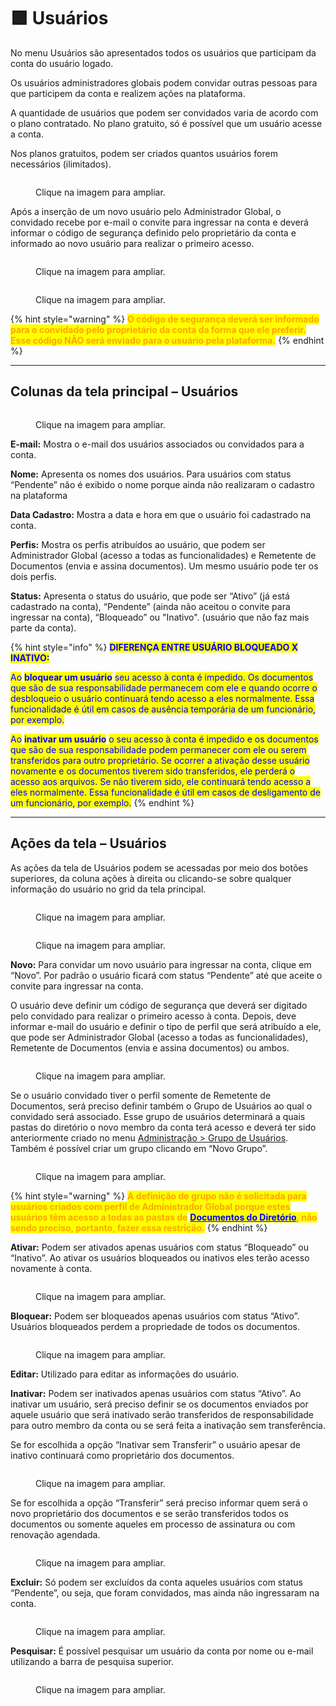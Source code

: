 # 🟪 Usuários

No menu Usuários são apresentados todos os usuários que participam da conta do usuário logado.&#x20;

Os usuários administradores globais podem convidar outras pessoas para que participem da conta e realizem ações na plataforma.&#x20;

A quantidade de usuários que podem ser convidados varia de acordo com o plano contratado. No plano gratuito, só é possível que um usuário acesse a conta.&#x20;

Nos planos gratuitos, podem ser criados quantos usuários forem necessários (ilimitados).&#x20;

<figure><img src="../../.gitbook/assets/usuarios01.png" alt=""><figcaption><p>Clique na imagem para ampliar.</p></figcaption></figure>

Após a inserção de um novo usuário pelo Administrador Global, o convidado recebe por e-mail o convite para ingressar na conta e deverá informar o código de segurança definido pelo proprietário da conta e informado ao novo usuário para realizar o primeiro acesso.

<div>

<figure><img src="../../.gitbook/assets/usuarios02.png" alt=""><figcaption><p>Clique na imagem para ampliar.</p></figcaption></figure>

 

<figure><img src="../../.gitbook/assets/usuarios04.png" alt=""><figcaption><p>Clique na imagem para ampliar.</p></figcaption></figure>

</div>

{% hint style="warning" %}
<mark style="color:orange;">**O código de segurança deverá ser informado para o convidado pelo proprietário da conta da forma que ele preferir. Esse código NÃO será enviado para o usuário pela plataforma.**</mark>
{% endhint %}

***

## Colunas da tela principal – Usuários

<figure><img src="../../.gitbook/assets/usuarios03.png" alt=""><figcaption><p>Clique na imagem para ampliar.</p></figcaption></figure>

**E-mail:** Mostra o e-mail dos usuários associados ou convidados para a conta.

**Nome:** Apresenta os nomes dos usuários. Para usuários com status “Pendente” não é exibido o nome porque ainda não realizaram o cadastro na plataforma

**Data Cadastro:** Mostra a data e hora em que o usuário foi cadastrado na conta.

**Perfis:** Mostra os perfis atribuídos ao usuário, que podem ser Administrador Global (acesso a todas as funcionalidades) e Remetente de Documentos (envia e assina documentos). Um mesmo usuário pode ter os dois perfis.

**Status:** Apresenta o status do usuário, que pode ser “Ativo” (já está cadastrado na conta), “Pendente” (ainda não aceitou o convite para ingressar na conta), “Bloqueado” ou "Inativo". (usuário que não faz mais parte da conta).

{% hint style="info" %}
<mark style="color:blue;">**DIFERENÇA ENTRE USUÁRIO BLOQUEADO X INATIVO:**</mark>&#x20;

<mark style="color:blue;">Ao</mark> <mark style="color:blue;"></mark><mark style="color:blue;">**bloquear um usuário**</mark> <mark style="color:blue;"></mark><mark style="color:blue;">seu acesso à conta é impedido. Os documentos que são de sua responsabilidade permanecem com ele e quando ocorre o desbloqueio o usuário continuará tendo acesso a eles normalmente. Essa funcionalidade é útil em casos de ausência temporária de um funcionário, por exemplo.</mark>

<mark style="color:blue;">Ao</mark> <mark style="color:blue;"></mark><mark style="color:blue;">**inativar um usuário**</mark> <mark style="color:blue;"></mark><mark style="color:blue;">o seu acesso à conta é impedido e os documentos que são de sua responsabilidade podem permanecer com ele ou serem transferidos para outro proprietário. Se ocorrer a ativação desse usuário novamente e os documentos tiverem sido transferidos, ele perderá o acesso aos arquivos. Se não tiverem sido, ele continuará tendo acesso a eles normalmente. Essa funcionalidade é útil em casos de desligamento de um funcionário, por exemplo.</mark>  &#x20;
{% endhint %}

***

## Ações da tela – Usuários

As ações da tela de Usuários podem se acessadas por meio dos botões superiores, da coluna ações à direita ou clicando-se sobre qualquer informação do usuário no grid da tela principal.

<div>

<figure><img src="../../.gitbook/assets/usuarios05.png" alt=""><figcaption><p>Clique na imagem para ampliar.</p></figcaption></figure>

 

<figure><img src="../../.gitbook/assets/usuarios06.png" alt=""><figcaption><p>Clique na imagem para ampliar.</p></figcaption></figure>

</div>

**Novo:** Para convidar um novo usuário para ingressar na conta, clique em “Novo”. Por padrão o usuário ficará com status “Pendente” até que aceite o convite para ingressar na conta.

O usuário deve definir um código de segurança que deverá ser digitado pelo convidado para realizar o primeiro acesso à conta. Depois, deve informar e-mail do usuário e definir o tipo de perfil que será atribuído a ele, que pode ser Administrador Global (acesso a todas as funcionalidades), Remetente de Documentos (envia e assina documentos) ou ambos.

<figure><img src="../../.gitbook/assets/usuarios07.png" alt=""><figcaption><p>Clique na imagem para ampliar.</p></figcaption></figure>

Se o usuário convidado tiver o perfil somente de Remetente de Documentos, será preciso definir também o Grupo de Usuários ao qual o convidado será associado. Esse grupo de usuários determinará a quais pastas do diretório o novo membro da conta terá acesso e deverá ter sido anteriormente criado no menu [Administração > Grupo de Usuários](grupo-de-usuarios.md). Também é possível criar um grupo clicando em “Novo Grupo”.

<figure><img src="../../.gitbook/assets/usuarios08.png" alt=""><figcaption><p>Clique na imagem para ampliar.</p></figcaption></figure>

{% hint style="warning" %}
<mark style="color:orange;">**A definição de grupo não é solicitada para usuários criados com perfil de Administrador Global porque estes usuários têm acesso a todas as pastas de**</mark> [<mark style="color:blue;">**Documentos do Diretório**</mark>](../../diretorios/documentos.md)<mark style="color:orange;">**, não sendo preciso, portanto, fazer essa restrição.**</mark>
{% endhint %}

**Ativar:** Podem ser ativados apenas usuários com status “Bloqueado” ou “Inativo”. Ao ativar os usuários bloqueados ou inativos eles terão acesso novamente à conta.

<figure><img src="../../.gitbook/assets/usuarios09.png" alt=""><figcaption><p>Clique na imagem para ampliar.</p></figcaption></figure>

**Bloquear:** Podem ser bloqueados apenas usuários com status “Ativo”. Usuários bloqueados perdem a propriedade de todos os documentos.

<figure><img src="../../.gitbook/assets/usuarios10.png" alt=""><figcaption><p>Clique na imagem para ampliar.</p></figcaption></figure>

**Editar:** Utilizado para editar as informações do usuário.

**Inativar:** Podem ser inativados apenas usuários com status “Ativo”. Ao inativar um usuário, será preciso definir se os documentos enviados por aquele usuário que será inativado serão transferidos de responsabilidade para outro membro da conta ou se será feita a inativação sem transferência.

Se for escolhida a opção “Inativar sem Transferir” o usuário apesar de inativo continuará como proprietário dos documentos.

<figure><img src="../../.gitbook/assets/usuarios11.png" alt=""><figcaption><p>Clique na imagem para ampliar.</p></figcaption></figure>

Se for escolhida a opção “Transferir” será preciso informar quem será o novo proprietário dos documentos e se serão transferidos todos os documentos ou somente aqueles em processo de assinatura ou com renovação agendada.

<figure><img src="../../.gitbook/assets/usuarios12.png" alt=""><figcaption><p>Clique na imagem para ampliar.</p></figcaption></figure>

**Excluir:** Só podem ser excluídos da conta aqueles usuários com status “Pendente”, ou seja, que foram convidados, mas ainda não ingressaram na conta.

<figure><img src="../../.gitbook/assets/usuarios13.png" alt=""><figcaption><p>Clique na imagem para ampliar.</p></figcaption></figure>

**Pesquisar:** É possível pesquisar um usuário da conta por nome ou e-mail utilizando a barra de pesquisa superior.

<figure><img src="../../.gitbook/assets/usuarios14.png" alt=""><figcaption><p>Clique na imagem para ampliar.</p></figcaption></figure>
